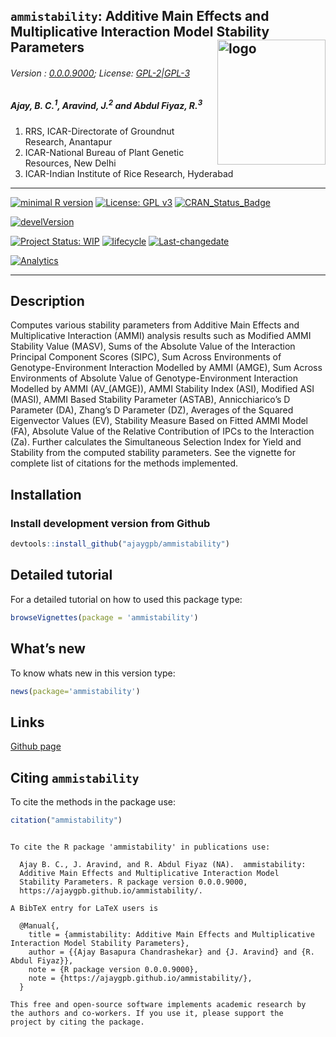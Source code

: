 
## `ammistability`: Additive Main Effects and Multiplicative Interaction Model Stability Parameters <img src="https://raw.githubusercontent.com/ajaygpb/ammistability/master/inst/extdata/ammistability.png" align="right" alt="logo" width="173" height = "200" style = "border: none; float: right;">

###### Version : [0.0.0.9000](https://ajaygpb.github.io/ammistability/); License: [GPL-2|GPL-3](https://www.r-project.org/Licenses/)

##### *Ajay, B. C.<sup>1</sup>, Aravind, J.<sup>2</sup> and Abdul Fiyaz, R.<sup>3</sup>*

1.  RRS, ICAR-Directorate of Groundnut Research, Anantapur
2.  ICAR-National Bureau of Plant Genetic Resources, New Delhi
3.  ICAR-Indian Institute of Rice Research, Hyderabad

-----

[![minimal R
version](https://img.shields.io/badge/R%3E%3D-3.0.2-6666ff.svg)](https://cran.r-project.org/)
[![License: GPL
v3](https://img.shields.io/badge/License-GPL%20v3-blue.svg)](https://www.gnu.org/licenses/gpl-3.0)
[![CRAN\_Status\_Badge](https://www.r-pkg.org/badges/version-last-release/ammistability)](https://cran.r-project.org/package=ammistability)
<!-- [![rstudio mirror downloads](https://cranlogs.r-pkg.org/badges/grand-total/ammistability?color=green)](https://CRAN.R-project.org/package=ammistability) -->
<!-- [![packageversion](https://img.shields.io/badge/Package%20version-0.2.3.3-orange.svg)](https://github.com/ajaygpb/ammistability) -->
[![develVersion](https://img.shields.io/badge/devel%20version-0.0.0.9000-orange.svg)](https://github.com/ajaygpb/ammistability)
<!-- [![GitHub Download Count](https://github-basic-badges.herokuapp.com/downloads/ajaygpb/ammistability/total.svg)] -->
[![Project Status:
WIP](http://www.repostatus.org/badges/latest/wip.svg)](http://www.repostatus.org/#wip)
[![lifecycle](https://img.shields.io/badge/lifecycle-experimental-orange.svg)](https://www.tidyverse.org/lifecycle/#experimental)
[![Last-changedate](https://img.shields.io/badge/last%20change-2018--07--30-yellowgreen.svg)](/commits/master)
<!-- [![Rdoc](http://www.rdocumentation.org/badges/version/ammistability)](http://www.rdocumentation.org/packages/ammistability) -->
<!-- [![Zenodo DOI](https://zenodo.org/badge/DOI/10.5281/zenodo.841963.svg)](https://doi.org/10.5281/zenodo.841963) -->
[![Analytics](https://pro-pulsar-193905.appspot.com/UA-123032895-2/welcome-page)](https://github.com/aravind-j/google-analytics-beacon)

-----

## Description

Computes various stability parameters from Additive Main Effects and
Multiplicative Interaction (AMMI) analysis results such as Modified AMMI
Stability Value (MASV), Sums of the Absolute Value of the Interaction
Principal Component Scores (SIPC), Sum Across Environments of
Genotype-Environment Interaction Modelled by AMMI (AMGE), Sum Across
Environments of Absolute Value of Genotype-Environment Interaction
Modelled by AMMI (AV\_(AMGE)), AMMI Stability Index (ASI), Modified ASI
(MASI), AMMI Based Stability Parameter (ASTAB), Annicchiarico’s D
Parameter (DA), Zhang’s D Parameter (DZ), Averages of the Squared
Eigenvector Values (EV), Stability Measure Based on Fitted AMMI Model
(FA), Absolute Value of the Relative Contribution of IPCs to the
Interaction (Za). Further calculates the Simultaneous Selection Index
for Yield and Stability from the computed stability parameters. See the
vignette for complete list of citations for the methods implemented.

## Installation

### Install development version from Github

``` r
devtools::install_github("ajaygpb/ammistability")
```

## Detailed tutorial

For a detailed tutorial on how to used this package type:

``` r
browseVignettes(package = 'ammistability')
```

## What’s new

To know whats new in this version type:

``` r
news(package='ammistability')
```

## Links

<!-- [CRAN page](https://cran.r-project.org/package=ammistability) -->

[Github page](https://github.com/ajaygpb/ammistability)

<!-- [Github website](https://ajaygpb.github.io/ammistability/) -->

<!-- [Zenodo DOI](https://doi.org/10.5281/zenodo.1310011) -->

## Citing `ammistability`

To cite the methods in the package use:

``` r
citation("ammistability")
```

``` 

To cite the R package 'ammistability' in publications use:

  Ajay B. C., J. Aravind, and R. Abdul Fiyaz (NA).  ammistability:
  Additive Main Effects and Multiplicative Interaction Model
  Stability Parameters. R package version 0.0.0.9000,
  https://ajaygpb.github.io/ammistability/.

A BibTeX entry for LaTeX users is

  @Manual{,
    title = {ammistability: Additive Main Effects and Multiplicative Interaction Model Stability Parameters},
    author = {{Ajay Basapura Chandrashekar} and {J. Aravind} and {R. Abdul Fiyaz}},
    note = {R package version 0.0.0.9000},
    note = {https://ajaygpb.github.io/ammistability/},
  }

This free and open-source software implements academic research by
the authors and co-workers. If you use it, please support the
project by citing the package.
```
